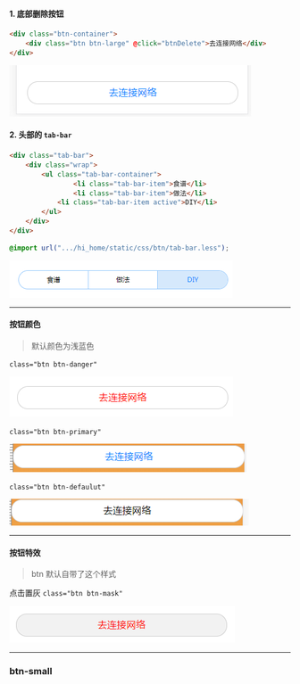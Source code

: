 #### 1. 底部删除按钮
```html
<div class="btn-container">
	<div class="btn btn-large" @click="btnDelete">去连接网络</div>
</div>
```

![](./modulePic/btn_01.png)



#### 2. 头部的 `tab-bar`

```html
<div class="tab-bar">
	<div class="wrap">
		<ul class="tab-bar-container">
				<li class="tab-bar-item">食谱</li>
				<li class="tab-bar-item">做法</li>
			<li class="tab-bar-item active">DIY</li>
		</ul>
	</div>
</div>
```

```css
@import url(".../hi_home/static/css/btn/tab-bar.less");
```



![](./modulePic/tab-bar_01.png)

---



#### 按钮颜色

> 默认颜色为浅蓝色

`class="btn btn-danger"`

![](./modulePic/btn_02.png)

`class="btn btn-primary"`

![](./modulePic/btn_04.png)

`class="btn btn-defaulut"`

![](./modulePic/btn_05.png)

---



#### 按钮特效

> btn 默认自带了这个样式

点击置灰 `class="btn btn-mask"`

![](./modulePic/btn_03.png)

---



### btn-small

